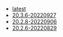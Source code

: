 <!-- 这里是镜像的【Tag】信息，通过命令维护，详情参考：https://github.com/quicklyon/template-toolkit -->
- [latest](https://github.com/jgraph/drawio/releases/tag/v20.3.6)
- [20.3.6-20220927](https://github.com/jgraph/drawio/releases/tag/v20.3.6)
- [20.2.8-20220906](https://github.com/jgraph/drawio/releases/tag/v20.2.8)
- [20.2.6-20220829](https://github.com/jgraph/drawio/releases/tag/v20.2.6)
